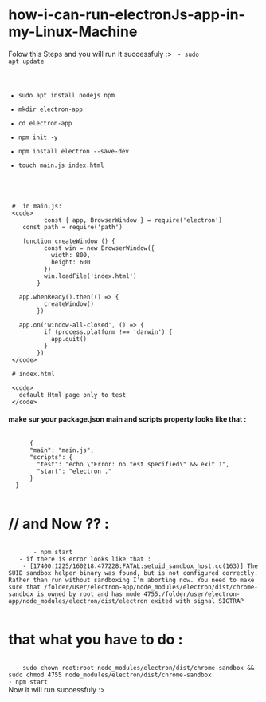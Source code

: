 # how-i-can-run-electronJs-app-in-my-Linux-Machine
  Folow this Steps and you will run it successfuly :>
  <code>
     - sudo apt update
   - sudo apt install nodejs npm
   - mkdir electron-app
   - cd electron-app
   - npm init -y
   - npm install electron --save-dev
   - touch main.js index.html
  </code>

     #  in main.js:
     <code>
              const { app, BrowserWindow } = require('electron')
        const path = require('path')
        
        function createWindow () {
              const win = new BrowserWindow({
                width: 800,
                height: 600
              })
              win.loadFile('index.html')
            }
            
       app.whenReady().then(() => {
              createWindow()
            })
            
       app.on('window-all-closed', () => {
              if (process.platform !== 'darwin') {
                app.quit()
              }
            })
     </code>

     # index.html

     <code>
       default Html page only to test
     </code>

  <h4>make sur your package.json main and scripts property looks like that : </h4>
  <code>
      {
      "main": "main.js",
      "scripts": {
        "test": "echo \"Error: no test specified\" && exit 1",
        "start": "electron ."
      }
  }
  </code>


  # // and Now ?? :
  <code>
       - npm start
   - if there is error looks like that :
    - [17400:1225/160218.477228:FATAL:setuid_sandbox_host.cc(163)] The SUID sandbox helper binary was found, but is not configured correctly. Rather than run without sandboxing I'm aborting now. You need to make sure that /folder/user/electron-app/node_modules/electron/dist/chrome-sandbox is owned by root and has mode 4755./folder/user/electron-app/node_modules/electron/dist/electron exited with signal SIGTRAP
  </code>

# that what you have to do :
<code>
  - sudo chown root:root node_modules/electron/dist/chrome-sandbox && sudo chmod 4755 node_modules/electron/dist/chrome-sandbox
- npm start
</code>
Now it will run successfuly :>
 
